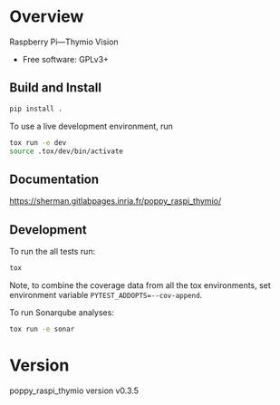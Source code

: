 # Overview

Raspberry Pi—Thymio Vision

  - Free software: GPLv3+


## Build and Install

```sh
pip install .
```

To use a live development environment, run

```sh
tox run -e dev
source .tox/dev/bin/activate
```


## Documentation

 https://sherman.gitlabpages.inria.fr/poppy_raspi_thymio/


## Development

To run the all tests run:

```sh
tox
```

Note, to combine the coverage data from all the tox environments, set
environment variable `PYTEST_ADDOPTS=--cov-append`.

To run Sonarqube analyses:

```sh
tox run -e sonar
```


# Version

poppy_raspi_thymio version v0.3.5

